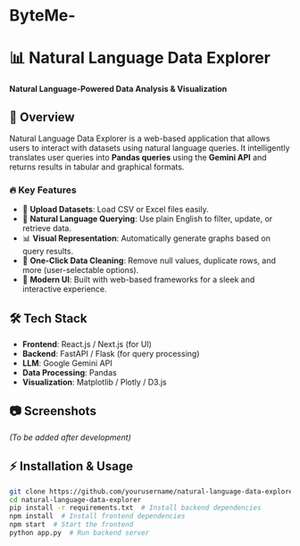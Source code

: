 # ByteMe-
# 📊 Natural Language Data Explorer

**Natural Language-Powered Data Analysis & Visualization**  

## 🚀 Overview  
Natural Language Data Explorer is a web-based application that allows users to interact with datasets using natural language queries. It intelligently translates user queries into **Pandas queries** using the **Gemini API** and returns results in tabular and graphical formats.  

### 🔥 Key Features  
- 📂 **Upload Datasets**: Load CSV or Excel files easily.  
- 🔎 **Natural Language Querying**: Use plain English to filter, update, or retrieve data.  
- 📊 **Visual Representation**: Automatically generate graphs based on query results.  
- 🧹 **One-Click Data Cleaning**: Remove null values, duplicate rows, and more (user-selectable options).  
- 🎨 **Modern UI**: Built with web-based frameworks for a sleek and interactive experience.  

## 🛠️ Tech Stack  
- **Frontend**: React.js / Next.js (for UI)  
- **Backend**: FastAPI / Flask (for query processing)  
- **LLM**: Google Gemini API  
- **Data Processing**: Pandas  
- **Visualization**: Matplotlib / Plotly / D3.js  

## 📷 Screenshots  
_(To be added after development)_  

## ⚡ Installation & Usage  
```bash
git clone https://github.com/yourusername/natural-language-data-explorer.git
cd natural-language-data-explorer
pip install -r requirements.txt  # Install backend dependencies
npm install  # Install frontend dependencies
npm start  # Start the frontend
python app.py  # Run backend server
